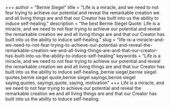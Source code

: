+++
author = "Bernie Siegel"
title = "Life is a miracle, and we need to not fear trying to achieve our potential and reveal the remarkable creation we and all living things are and that our Creator has built into us the ability to induce self-healing."
description = "the best Bernie Siegel Quote: Life is a miracle, and we need to not fear trying to achieve our potential and reveal the remarkable creation we and all living things are and that our Creator has built into us the ability to induce self-healing."
slug = "life-is-a-miracle-and-we-need-to-not-fear-trying-to-achieve-our-potential-and-reveal-the-remarkable-creation-we-and-all-living-things-are-and-that-our-creator-has-built-into-us-the-ability-to-induce-self-healing"
keywords = "Life is a miracle, and we need to not fear trying to achieve our potential and reveal the remarkable creation we and all living things are and that our Creator has built into us the ability to induce self-healing.,bernie siegel,bernie siegel quotes,bernie siegel quote,bernie siegel sayings,bernie siegel saying,quotes, sayings,quote, saying, motivation"
+++
Life is a miracle, and we need to not fear trying to achieve our potential and reveal the remarkable creation we and all living things are and that our Creator has built into us the ability to induce self-healing.
